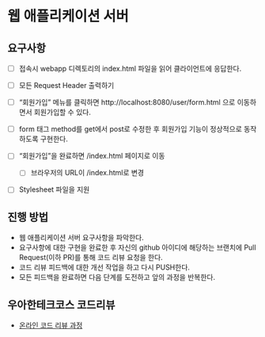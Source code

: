 # 웹 애플리케이션 서버

## 요구사항
 - [ ] 접속시 webapp 디렉토리의 index.html 파일을 읽어 클라이언트에 응답한다.
 - [ ] 모든 Request Header 출력하기
 - [ ] “회원가입” 메뉴를 클릭하면 http://localhost:8080/user/form.html 으로 이동하면서 회원가입할 수 있다. 
 - [ ] form 태그 method를 get에서 post로 수정한 후 회원가입 기능이 정상적으로 동작하도록 구현한다.
 - [ ] “회원가입”을 완료하면 /index.html 페이지로 이동
    - [ ] 브라우저의 URL이 /index.html로 변경
 - [ ] Stylesheet 파일을 지원
         
 
## 진행 방법
* 웹 애플리케이션 서버 요구사항을 파악한다.
* 요구사항에 대한 구현을 완료한 후 자신의 github 아이디에 해당하는 브랜치에 Pull Request(이하 PR)를 통해 코드 리뷰 요청을 한다.
* 코드 리뷰 피드백에 대한 개선 작업을 하고 다시 PUSH한다.
* 모든 피드백을 완료하면 다음 단계를 도전하고 앞의 과정을 반복한다.

## 우아한테크코스 코드리뷰
* [온라인 코드 리뷰 과정](https://github.com/woowacourse/woowacourse-docs/blob/master/maincourse/README.md)
